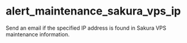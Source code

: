 # alert_maintenance_sakura_vps_ip
Send an email if the specified IP address is found in Sakura VPS maintenance information.
